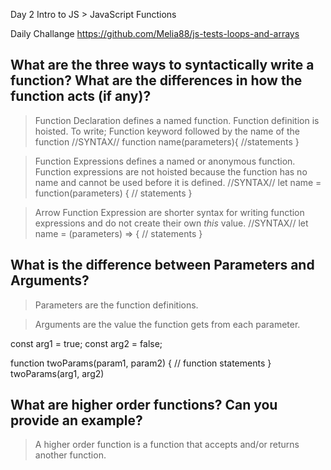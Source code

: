 Day 2 Intro to JS > JavaScript Functions

Daily Challange https://github.com/Melia88/js-tests-loops-and-arrays

## What are the three ways to syntactically write a function? What are the differences in how the function acts (if any)?
>Function Declaration defines a named function. Function definition is hoisted. To write; Function keyword followed by the name of the function //SYNTAX// 
 function name(parameters){
    //statements
}
 
>Function Expressions defines a named or anonymous function. Function expressions are not hoisted because the function has no name and cannot be used before it is defined. //SYNTAX//
 let name = function(parameters) {
    // statements
}
 
>Arrow Function Expression are shorter syntax for writing function expressions and do not create their own *this* value. //SYNTAX//
 let name = (parameters) => {
    // statements
}
 
 
## What is the difference between Parameters and Arguments?
>Parameters are the function definitions.
 
>Arguments are the value the function gets from each parameter.
 
const arg1 = true;
const arg2 = false;
 
function twoParams(param1, param2) {
 // function statements
}
twoParams(arg1, arg2)
 
 
## What are higher order functions? Can you provide an example?
>A higher order function is a function that accepts and/or returns another function. 


